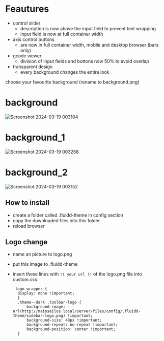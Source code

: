 # Feautures
- control slider
    - description is now above the    input field to prevent text wrapping
    - input field is now at full container width
- axis control buttons
    - are now in full container width, mobile and desktop browser (bars only)
- gcode viewer
    - division of input fields and buttons now 50% to avoid overlap
- transparent design
    - every background changes the entire look

choose your favourite background (rename to background.png)

# background
![Screenshot 2024-03-19 003104](https://github.com/bumbeng/Fluidd_theme_simple/assets/111509593/7f3f4082-56a8-412b-abad-753361065843)

# background_1
![Screenshot 2024-03-19 003258](https://github.com/bumbeng/Fluidd_theme_simple/assets/111509593/df21ea64-f8cf-4c5c-8dd9-d50d36233e29)

# background_2
![Screenshot 2024-03-19 003152](https://github.com/bumbeng/Fluidd_theme_simple/assets/111509593/bc32df70-2542-4605-a61f-2f92955fae39)



## How to install
- create a folder called .fluidd-theme in config section
- copy the downloaded files into this folder
- reload browser

## Logo change
- name an picture to logo.png
- put this image to .fluidd-theme
- insert these lines with `!! your url !!` of the logo.png file into custom.css

      .logo-wrapper {
        display: none !important;
        }
        .theme--dark .toolbar-logo {
            background-image: url(http://mainsailos.local/server/files/config/.fluidd-theme/sidebar-logo.png) !important;
            background-size: 48px !important;
            background-repeat: no-repeat !important;
            background-position: center !important;
        }
